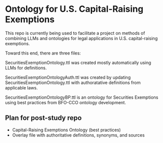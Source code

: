 # Ontology for U.S. Capital-Raising Exemptions

This repo is currently being used to facilitate a project on methods of combining LLMs and ontologies for legal applications in U.S. capital-raising exemptions.



Toward this end, there are three files: 

SecuritiesExemptionOntology.ttl was created mostly automatically using LLMs for definitions.

SecuritiesExemptionOntologyAuth.ttl was created by updating SecuritiesExemptionOntology.ttl with authoratative definitions from applicable laws.

SecuritiesExemptionOntologyBP.ttl is an ontology for Securities Exemptions using best practices from BFO-CCO ontology development.


## Plan for post-study repo

- Capital-Raising Exemptions Ontology (best practices)
- Overlay file with authoritative definitions, synonyms, and sources